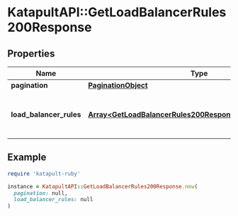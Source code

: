 # KatapultAPI::GetLoadBalancerRules200Response

## Properties

| Name | Type | Description | Notes |
| ---- | ---- | ----------- | ----- |
| **pagination** | [**PaginationObject**](PaginationObject.md) |  |  |
| **load_balancer_rules** | [**Array&lt;GetLoadBalancerRules200ResponseLoadBalancerRules&gt;**](GetLoadBalancerRules200ResponseLoadBalancerRules.md) | The load balancer rules for this load balancer |  |

## Example

```ruby
require 'katapult-ruby'

instance = KatapultAPI::GetLoadBalancerRules200Response.new(
  pagination: null,
  load_balancer_rules: null
)
```

